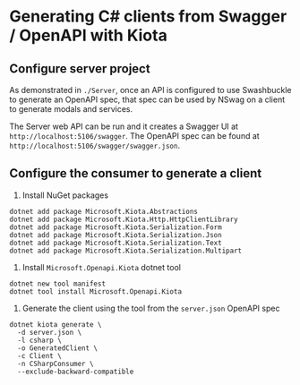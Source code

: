 # Generating C# clients from Swagger / OpenAPI with Kiota

## Configure server project

As demonstrated in `./Server`, once an API is configured to use Swashbuckle to generate an OpenAPI spec, that spec can be used by NSwag on a client to generate modals and services.

The Server web API can be run and it creates a Swagger UI at `http://localhost:5106/swagger`. The OpenAPI spec can be found at `http://localhost:5106/swagger/swagger.json`.

## Configure the consumer to generate a client

1. Install NuGet packages

```shell
dotnet add package Microsoft.Kiota.Abstractions
dotnet add package Microsoft.Kiota.Http.HttpClientLibrary
dotnet add package Microsoft.Kiota.Serialization.Form
dotnet add package Microsoft.Kiota.Serialization.Json
dotnet add package Microsoft.Kiota.Serialization.Text
dotnet add package Microsoft.Kiota.Serialization.Multipart
```

1. Install `Microsoft.Openapi.Kiota` dotnet tool
```shell
dotnet new tool manifest
dotnet tool install Microsoft.Openapi.Kiota
```

1. Generate the client using the tool from the `server.json` OpenAPI spec
```shell
dotnet kiota generate \
  -d server.json \
  -l csharp \
  -o GeneratedClient \
  -c Client \
  -n CSharpConsumer \
  --exclude-backward-compatible
```
